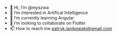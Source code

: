- 👋 Hi, I’m @myszwa
- 👀 I’m interested in Artifical Intelligence
- 🌱 I’m currently learning Angular
- 💞️ I’m looking to collaborate on Flutter
- 📫 How to reach me patryk.janikowski@gmail.com

<!---
myszwa/myszwa is a ✨ special ✨ repository because its `README.md` (this file) appears on your GitHub profile.
You can click the Preview link to take a look at your changes.
--->
